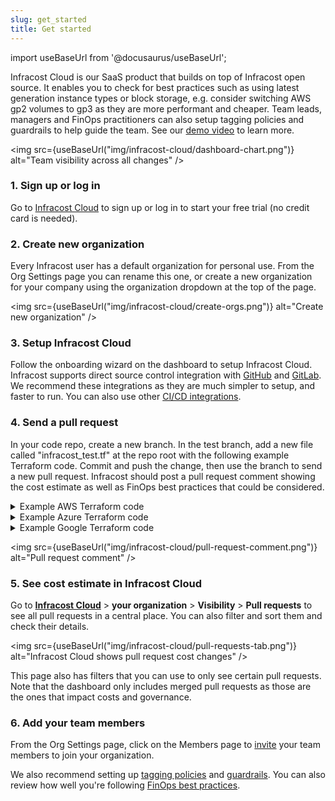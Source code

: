 ```yaml
---
slug: get_started
title: Get started
---
```


import useBaseUrl from '@docusaurus/useBaseUrl';

Infracost Cloud is our SaaS product that builds on top of Infracost open source. It enables you to check for best practices such as using latest generation instance types or block storage, e.g. consider switching AWS gp2 volumes to gp3 as they are more performant and cheaper. Team leads, managers and FinOps practitioners can also setup tagging policies and guardrails to help guide the team. See our [demo video](https://www.youtube.com/watch?v=BQeO137DDo8) to learn more.

<img src={useBaseUrl("img/infracost-cloud/dashboard-chart.png")} alt="Team visibility across all changes" />

### 1. Sign up or log in

Go to [Infracost Cloud](https://dashboard.infracost.io) to sign up or log in to start your free trial (no credit card is needed).

### 2. Create new organization

Every Infracost user has a default organization for personal use. From the Org Settings page you can rename this one, or create a new organization for your company using the organization dropdown at the top of the page.

<img src={useBaseUrl("img/infracost-cloud/create-orgs.png")} alt="Create new organization" />

### 3. Setup Infracost Cloud

Follow the onboarding wizard on the dashboard to setup Infracost Cloud. Infracost supports direct source control integration with [GitHub](/docs/integrations/github_app/) and [GitLab](/docs/integrations/gitlab_app/). We recommend these integrations as they are much simpler to setup, and faster to run. You can also use other [CI/CD integrations](/docs/integrations/cicd/).

### 4. Send a pull request

In your code repo, create a new branch. In the test branch, add a new file called "infracost_test.tf" at the repo root with the following example Terraform code. Commit and push the change, then use the branch to send a new pull request. Infracost should post a pull request comment showing the cost estimate as well as FinOps best practices that could be considered.

<details><summary>Example AWS Terraform code</summary>

```hcl
provider "aws" {
  region                      = "us-east-1"
  skip_credentials_validation = true
  skip_requesting_account_id  = true
  access_key                  = "mock_access_key"
  secret_key                  = "mock_secret_key"
}

resource "aws_instance" "my_web_app" {
  ami           = "ami-005e54dee72cc1d00"

  instance_type = "m3.xlarge" # <<<<<<<<<< Try changing this to m5.xlarge to compare the costs

  tags = {
    Environment = "production"
    Service     = "web-app"
  }

  root_block_device {
    volume_size = 1000 # <<<<<<<<<< Try adding volume_type="gp3" to compare costs
  }
}

resource "aws_lambda_function" "my_hello_world" {
  runtime       = "nodejs12.x"
  handler       = "exports.test"
  image_uri     = "test"
  function_name = "test"
  role          = "arn:aws:ec2:us-east-1:123123123123:instance/i-1231231231"

  memory_size = 512
  tags = {
    Environment = "Prod"
  }
}
```

In the above example, the Infracost pull request comment points out that:
1. The `root_block_device` defaults to AWS `gp2` since `volume_type` has not been specified. You should consider using `gp3` as it enables you to define performance independent of storage capacity, while providing up to 20% lower price per GB.
2. Also, the `m3` instance type is previous generation and should be upgraded to `m5` since that gives you a 27% saving for a more performant machine.

</details>

<details><summary>Example Azure Terraform code</summary>

```hcl
provider "azurerm" {
  skip_provider_registration = true
  features {}
}

resource "azurerm_linux_virtual_machine" "my_linux_vm" {
  location            = "eastus"
  name                = "test"
  resource_group_name = "test"
  admin_username      = "testuser"
  admin_password      = "Testpa5s"

  size = "Standard_F16s" # <<<<<<<<<< Try changing this to Standard_F16s_v2 to compare the costs

  tags = {
    Environment = "production"
    Service     = "web-app"
  }

  os_disk {
    caching              = "ReadWrite"
    storage_account_type = "Standard_LRS"
  }

  network_interface_ids = [
    "/subscriptions/123/resourceGroups/testrg/providers/Microsoft.Network/networkInterfaces/testnic",
  ]

  source_image_reference {
    publisher = "Canonical"
    offer     = "UbuntuServer"
    sku       = "16.04-LTS"
    version   = "latest"
  }
}

resource "azurerm_service_plan" "my_app_service" {
  location            = "eastus"
  name                = "test"
  resource_group_name = "test_resource_group"
  os_type             = "Windows"

  sku_name     = "P1v2"
  worker_count = 4 # <<<<<<<<<< Try changing this to 8 to compare the costs

  tags = {
    Environment = "Prod"
    Service     = "web-app"
  }
}

resource "azurerm_linux_function_app" "my_function" {
  location                   = "eastus"
  name                       = "test"
  resource_group_name        = "test"
  service_plan_id            = "/subscriptions/123/resourceGroups/testrg/providers/Microsoft.Web/serverFarms/serverFarmValue"
  storage_account_name       = "test"
  storage_account_access_key = "test"
  site_config {}

  tags = {
    Environment = "Prod"
  }
}
```

In the above example, the Infracost pull request comment points out that:
1. The `Standard_F16s` instance type is previous generation and should be upgraded to `Standard_F16s_v2`, since that gives you a more performant machine at a lower cost.
2. The App Service plan SKU name should be upgraded to a v3 plan, such as `P0v3`, since that gives you more performance and is eligible for savings plans and reserved instance pricing, opening opportunities for major savings.

</details>

<details><summary>Example Google Terraform code</summary>

```hcl
provider "google" {
  region  = "us-central1"
  project = "test"
}

resource "google_compute_instance" "my_instance" {
  zone = "us-central1-a"
  name = "test"

  machine_type = "n1-standard-16" # <<<<<<<<<< Try changing this to n1-standard-32 to compare the costs
  network_interface {
    network = "default"
    access_config {}
  }

  boot_disk {
    initialize_params {
      image = "debian-cloud/debian-9"
    }
  }

  scheduling {
    preemptible = true
  }

  guest_accelerator {
    type  = "nvidia-tesla-t4" # <<<<<<<<<< Try changing this to nvidia-tesla-p4 to compare the costs
    count = 4
  }

  labels = {
    environment = "production"
    service     = "web-app"
  }
}

resource "google_cloudfunctions_function" "my_function" {
  runtime             = "nodejs20"
  name                = "test"
  available_memory_mb = 512

  labels = {
    environment = "Prod"
  }
}
```

In the above example, the Infracost pull request comment points out that the `n1-standard-16` instance type is previous generation and should be upgraded to something like `n2-standard-16` as that gives you a more performance machine.

</details>

<img src={useBaseUrl("img/infracost-cloud/pull-request-comment.png")} alt="Pull request comment" />

### 5. See cost estimate in Infracost Cloud

Go to [**Infracost Cloud**](https://dashboard.infracost.io) > **your organization** > **Visibility** > **Pull requests** to see all pull requests in a central place. You can also filter and sort them and check their details.

<img src={useBaseUrl("img/infracost-cloud/pull-requests-tab.png")} alt="Infracost Cloud shows pull request cost changes" />

This page also has filters that you can use to only see certain pull requests. Note that the dashboard only includes merged pull requests as those are the ones that impact costs and governance.

### 6. Add your team members

From the Org Settings page, click on the Members page to [invite](/docs/infracost_cloud/key_concepts/#team-management) your team members to join your organization.

We also recommend setting up [tagging policies](/docs/infracost_cloud/tagging_policies/) and [guardrails](/docs/infracost_cloud/guardrails/). You can also review how well you're following [FinOps best practices](/docs/infracost_cloud/finops_policies/).
